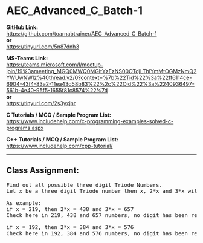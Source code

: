 # AEC_Advanced_C_Batch-1

**GitHub Link:**<br>
https://github.com/toarnabtrainer/AEC_Advanced_C_Batch-1 <br>
**or**<br>
https://tinyurl.com/5n87dnh3

**MS-Teams Link:** <br>
https://teams.microsoft.com/l/meetup-join/19%3ameeting_MGQ0MWQ0MGItYzEzNS00OTdjLThlYmMtOGMzNmQ2YWUwNWIz%40thread.v2/0?context=%7b%22Tid%22%3a%22ff6114ce-6904-43f4-83a2-11ea43d58b83%22%2c%22Oid%22%3a%2240936497-561b-4e40-95f5-1655f81c8574%22%7d
<br> **or** <br>
https://tinyurl.com/2s3yxjnr

**C Tutorials / MCQ / Sample Program List:** <br>
https://www.includehelp.com/c-programming-examples-solved-c-programs.aspx

**C++ Tutorials / MCQ / Sample Program List:** <br>
https://www.includehelp.com/cpp-tutorial/

<hr>

## Class Assignment:

<pre>
Find out all possible three digit Triode Numbers.
Let x be a three digit Triode number then x, 2*x and 3*x will have all distinct digits.

As example:
if x = 219, then 2*x = 438 and 3*x = 657
Check here in 219, 438 and 657 numbers, no digit has been repeated. So 219 is a Triode number.

if x = 192, then 2*x = 384 and 3*x = 576
Check here in 192, 384 and 576 numbers, no digit has been repeated. So 192 is a Triode number.
</pre>
